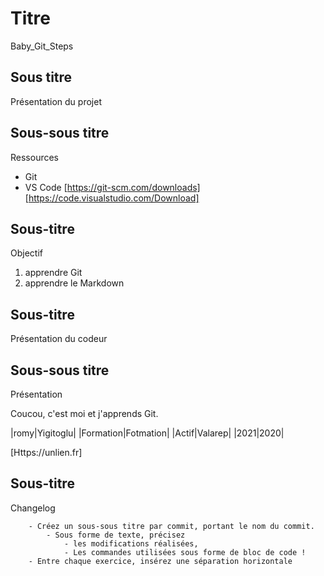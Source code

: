 

# Titre 

Baby_Git_Steps

## Sous titre 

Présentation du projet

## Sous-sous titre

Ressources

- Git
- VS Code
[https://git-scm.com/downloads]
[https://code.visualstudio.com/Download]

## Sous-titre

Objectif

1. apprendre Git
2. apprendre le Markdown

## Sous-titre

Présentation du codeur

## Sous-sous titre

Présentation

Coucou, c'est moi et j'apprends Git.

|romy|Yigitoglu|
|Formation|Fotmation|
|Actif|Valarep|
|2021|2020|

[Https://unlien.fr]

## Sous-titre

Changelog

        - Créez un sous-sous titre par commit, portant le nom du commit.
            - Sous forme de texte, précisez
                - les modifications réalisées,
                - Les commandes utilisées sous forme de bloc de code !
        - Entre chaque exercice, insérez une séparation horizontale